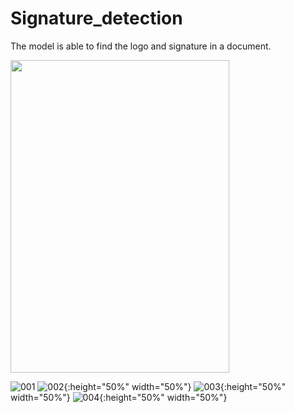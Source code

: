 # Signature_detection
The model is able to find the logo and signature in a document.

<img src="https://user-images.githubusercontent.com/65071575/138444188-f40bb91d-9bd9-4d08-b6d3-b178d02ca5b1.png" width="350" height="500">










![001](https://user-images.githubusercontent.com/65071575/138444188-f40bb91d-9bd9-4d08-b6d3-b178d02ca5b1.png)
![002](https://user-images.githubusercontent.com/65071575/138444192-3b67c7e5-824b-4f78-beeb-13b76db9f237.png){:height="50%" width="50%"}
![003](https://user-images.githubusercontent.com/65071575/138444193-4d3823be-993a-46fc-8aaa-ae84932ce53c.png){:height="50%" width="50%"}
![004](https://user-images.githubusercontent.com/65071575/138444195-38f4dacc-2bac-40ba-85c2-74cbe21c3204.png){:height="50%" width="50%"}
